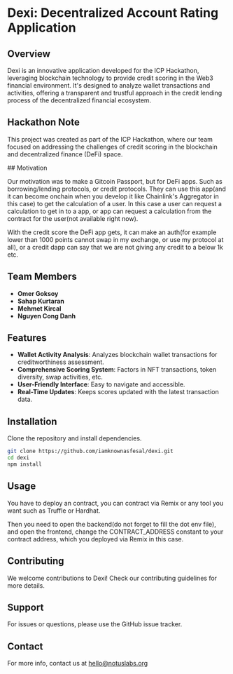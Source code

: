 # Dexi: Decentralized Account Rating Application

## Overview

Dexi is an innovative application developed for the ICP Hackathon, leveraging blockchain technology to provide credit scoring in the Web3 financial environment. It's designed to analyze wallet transactions and activities, offering a transparent and trustful approach in the credit lending process of the decentralized financial ecosystem.

## Hackathon Note

This project was created as part of the ICP Hackathon, where our team focused on addressing the challenges of credit scoring in the blockchain and decentralized finance (DeFi) space.

## Motivation

Our motivation was to make a Gitcoin Passport, but for DeFi apps. Such as borrowing/lending protocols, or credit protocols. They can use this app(and it can become onchain when you develop it like Chainlink's Aggregator in this case) to get the calculation of a user. In this case a user can request a calculation to get in to a app, or app can request a calculation from the contract for the user(not available right now).

With the credit score the DeFi app gets, it can make an auth(for example lower than 1000 points cannot swap in my exchange, or use my protocol at all), or a credit dapp can say that we are not giving any credit to a below 1k etc.

## Team Members

- **Omer Goksoy**
- **Sahap Kurtaran**
- **Mehmet Kircal**
- **Nguyen Cong Danh**

## Features

- **Wallet Activity Analysis**: Analyzes blockchain wallet transactions for creditworthiness assessment.
- **Comprehensive Scoring System**: Factors in NFT transactions, token diversity, swap activities, etc.
- **User-Friendly Interface**: Easy to navigate and accessible.
- **Real-Time Updates**: Keeps scores updated with the latest transaction data.

## Installation

Clone the repository and install dependencies.

```bash
git clone https://github.com/iamknownasfesal/dexi.git
cd dexi
npm install
```

## Usage

You have to deploy an contract, you can contract via Remix or any tool you want such as Truffle or Hardhat.

Then you need to open the backend(do not forget to fill the dot env file), and open the frontend, change the CONTRACT_ADDRESS constant to your contract address, which you deployed via Remix in this case.

## Contributing

We welcome contributions to Dexi! Check our contributing guidelines for more details.

## Support

For issues or questions, please use the GitHub issue tracker.

## Contact

For more info, contact us at hello@notuslabs.org
